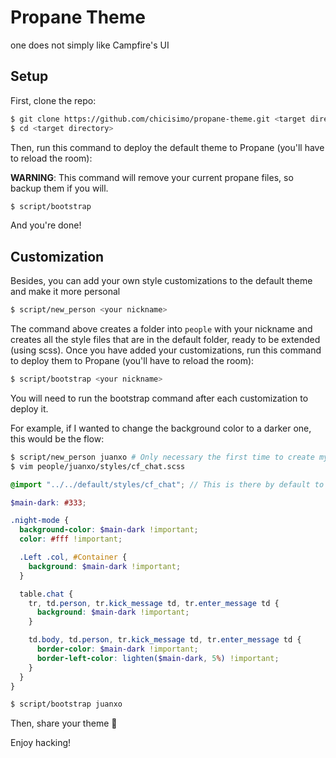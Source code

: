 Propane Theme
=============

one does not simply like Campfire's UI

## Setup

First, clone the repo:

```bash
$ git clone https://github.com/chicisimo/propane-theme.git <target directory>
$ cd <target directory>
```

Then, run this command to deploy the default theme to Propane (you'll have to reload the room):

**WARNING**: This command will remove your current propane files, so backup them if you will.

```bash
$ script/bootstrap
```

And you're done!

## Customization

Besides, you can add your own style customizations to
the default theme and make it more personal

```bash
$ script/new_person <your nickname>
```

The command above creates a folder into `people` with your nickname
and creates all the style files that are in the default folder,
ready to be extended (using scss). Once you have added your customizations,
run this command to deploy them to Propane (you'll have to reload the room):

```bash
$ script/bootstrap <your nickname>
```

You will need to run the bootstrap command after each customization to deploy it.

For example, if I wanted to change the background color to a darker one, this
would be the flow:

```bash
$ script/new_person juanxo # Only necessary the first time to create my personal folder
$ vim people/juanxo/styles/cf_chat.scss
```

```scss
@import "../../default/styles/cf_chat"; // This is there by default to import the default styles

$main-dark: #333;

.night-mode {
  background-color: $main-dark !important;
  color: #fff !important;

  .Left .col, #Container {
    background: $main-dark !important;
  }

  table.chat {
    tr, td.person, tr.kick_message td, tr.enter_message td {
      background: $main-dark !important;
    }

    td.body, td.person, tr.kick_message td, tr.enter_message td {
      border-color: $main-dark !important;
      border-left-color: lighten($main-dark, 5%) !important;
    }
  }
}
```

```bash
$ script/bootstrap juanxo
```

Then, share your theme :metal:

Enjoy hacking!
